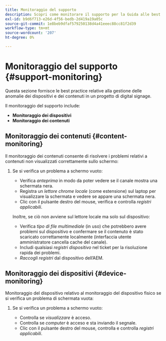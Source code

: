 ```yaml
---
title: Monitoraggio del supporto
description: Scopri come monitorare il supporto per la Guida alle best practice di AEM Screens.
exl-id: b9d6f713-e26d-4f56-bedb-2d419a19a05c
source-git-commit: 1e8beb9dfaf579250138d4a41eeec88cc81f2d39
workflow-type: tm+mt
source-wordcount: '207'
ht-degree: 0%

---
```


# Monitoraggio del supporto {#support-monitoring}

Questa sezione fornisce le best practice relative alla gestione delle anomalie dei dispositivi e dei contenuti in un progetto di digital signage.

Il monitoraggio del supporto include:

* **Monitoraggio dei dispositivi**
* **Monitoraggio dei contenuti**

## Monitoraggio dei contenuti {#content-monitoring}

Il monitoraggio dei contenuti consente di risolvere i problemi relativi a contenuti non visualizzati correttamente sullo schermo:

1. Se si verifica un problema a schermo vuoto:

   * Verifica *anteprima* in modo da poter vedere se il canale mostra una schermata nera.
   * Registra un *lettore chrome locale* (come estensione) sul laptop per visualizzare la schermata e vedere se appare una schermata nera.
   * Clic con il pulsante destro del mouse, verifica e controlla *registri applicabili*.

   Inoltre, se ciò non avviene sul lettore locale ma solo sul dispositivo:

   * Verifica *tipo di file multimediale* (in uso) che potrebbero avere problemi sul dispositivo e confermare se il contenuto è stato scaricato correttamente localmente (interfaccia utente amministratore cancella cache del canale).
   * Includi qualsiasi *registri dispositivo* nel ticket per la risoluzione rapida dei problemi.
   * *Raccogli registri* dal dispositivo dell’AEM.

## Monitoraggio dei dispositivi {#device-monitoring}

Monitoraggio del dispositivo relativo al monitoraggio del dispositivo fisico se si verifica un problema di schermata vuota:

1. Se si verifica un problema a schermo vuoto:

   * Controlla se *visualizzare* è acceso.
   * Controlla se *computer* è acceso e sta inviando il segnale.
   * Clic con il pulsante destro del mouse, controlla e controlla *registri applicabili*.
